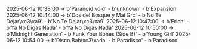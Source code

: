 2025-06-12 10:38:00 -> b'Paranoid void' - b'unknown' - b'Expansion'
2025-06-12 10:44:00 -> b'Dos del Bosque y Mai Grc' - b'No Te Dejar\xc3\xa9' - b'No Te Dejar\xc3\xa9'
2025-06-12 10:47:00 -> b'Erich' - b'Ya No Digas Nada' - b'Ya No Digas Nada'
2025-06-12 10:50:00 -> b'Midnight Generation' - b'Funk Your Bones (Side B)' - b'Young Girl'
2025-06-12 10:54:00 -> b'Disco Bah\xc3\xada' - b'Paradisco' - b'Paradisco'
